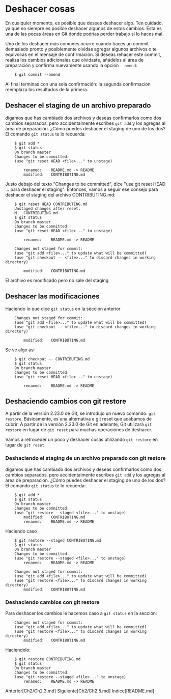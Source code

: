 # Deshacer cosas

En cualquier momento, es posible que desees deshacer algo. Ten cuidado, ya que no siempre es posible deshacer algunos de estos cambios. Esta es una de las pocas áreas en Git donde podrías perder trabajo si lo haces mal.

Uno de los deshacer más comunes ocurre cuando haces un commit demasiado pronto y posiblemente olvidas agregar algunos archivos o te equivocas en el mensaje de confirmación. Si deseas rehacer este commit, realiza los cambios adicionales que olvidaste, añádelos al área de preparación y confirma nuevamente usando la opción `--amend`:
```
    $ git commit --amend
```
Al final terminas con una sola confirmación: la segunda confirmación reemplaza los resultados de la primera.

## Deshacer el staging de un archivo preparado
digamos que has cambiado dos archivos y deseas confirmarlos como dos cambios separados, pero accidentalmente escribes `git add` y los agregas al área de preparación. ¿Cómo puedes deshacer el staging de uno de los dos? El comando `git status` te lo recuerda:
```
    $ git add *
    $ git status
    On branch master
    Changes to be committed:
    (use "git reset HEAD <file>..." to unstage)

        renamed:    README.md -> README
        modified:   CONTRIBUTING.md
```
Justo debajo del texto "Changes to be committed", dice "use git reset HEAD <file>... para deshacer el staging". Entonces, vamos a seguir ese consejo para deshacer el staging del archivo CONTRIBUTING.md:
```
    $ git reset HEAD CONTRIBUTING.md
    Unstaged changes after reset:
    M	CONTRIBUTING.md
    $ git status
    On branch master
    Changes to be committed:
    (use "git reset HEAD <file>..." to unstage)

        renamed:    README.md -> README

    Changes not staged for commit:
    (use "git add <file>..." to update what will be committed)
    (use "git checkout -- <file>..." to discard changes in working directory)

        modified:   CONTRIBUTING.md
```
El archivo es modificado pero no sale del staging

## Deshacer las modificaciones

Haciendo lo que dice `git status` en la sección anterior 
```
    Changes not staged for commit:
    (use "git add <file>..." to update what will be committed)
    (use "git checkout -- <file>..." to discard changes in working directory)

        modified:   CONTRIBUTING.md
```
Se ve algo asi 
```
    $ git checkout -- CONTRIBUTING.md
    $ git status
    On branch master
    Changes to be committed:
    (use "git reset HEAD <file>..." to unstage)

        renamed:    README.md -> README
```
## Deshaciendo cambios con git restore

A partir de la versión 2.23.0 de Git, se introdujo un nuevo comando: `git restore`. Básicamente, es una alternativa a git reset que acabamos de cubrir. A partir de la versión 2.23.0 de Git en adelante, Git utilizará `git restore` en lugar de `git reset` para muchas operaciones de deshacer.

Vamos a retroceder un poco y deshacer cosas utilizando `git restore` en lugar de `git reset`.

### Deshaciendo el staging de un archivo preparado con git restore

digamos que has cambiado dos archivos y deseas confirmarlos como dos cambios separados, pero accidentalmente escribes `git add` y los agregas al área de preparación. ¿Cómo puedes deshacer el staging de uno de los dos? El comando `git status` te lo recuerda:
```
    $ git add *
    $ git status
    On branch master
    Changes to be committed:
    (use "git restore --staged <file>..." to unstage)
        modified:   CONTRIBUTING.md
        renamed:    README.md -> README
```
Haciendo caso 
```
    $ git restore --staged CONTRIBUTING.md
    $ git status
    On branch master
    Changes to be committed:
    (use "git restore --staged <file>..." to unstage)
        renamed:    README.md -> README

    Changes not staged for commit:
    (use "git add <file>..." to update what will be committed)
    (use "git restore <file>..." to discard changes in working directory)
        modified:   CONTRIBUTING.md
```

### Deshaciendo cambios con git restore

Para deshacer los cambios le hacemos caso a `git status` en la sección:
```
    Changes not staged for commit:
    (use "git add <file>..." to update what will be committed)
    (use "git restore <file>..." to discard changes in working directory)
        modified:   CONTRIBUTING.md
```
Haciendolo:
```
    $ git restore CONTRIBUTING.md
    $ git status
    On branch master
    Changes to be committed:
    (use "git restore --staged <file>..." to unstage)
        renamed:    README.md -> README
```
Anterior[Ch2/Ch2.3.md]
Siguiente[Ch2/Ch2.5.md]
Indice[README.md]
